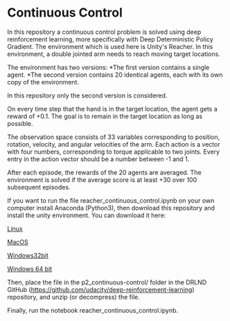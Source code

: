 # Continuous Control

In this repository a continuous control problem is solved using deep reinforcement learning, more specifically with Deep Deterministic Policy Gradient. The environment which is used here is Unity's Reacher. In this environment, a double jointed arm needs to reach moving target locations. 

The environment has two versions:
*The first version contains a single agent.
*The second version contains 20 identical agents, each with its own copy of the environment.

In this repository only the second version is considered. 

On every time step that the hand is in the target location, the agent gets a reward of +0.1. The goal is to remain in the target location as long as possible.

The observation space consists of 33 variables corresponding to position, rotation, velocity, and angular velocities of the arm. Each action is a vector with four numbers, corresponding to torque applicable to two joints. Every entry in the action vector should be a number between -1 and 1.

After each episode, the rewards of the 20 agents are averaged. The environment is solved if the average score is at least +30 over 100 subsequent episodes.

If you want to run the file reacher_continuous_control.ipynb on your own computer install Anaconda (Python3), then download this repository and install the unity environment. You can download it here:

[Linux](https://s3-us-west-1.amazonaws.com/udacity-drlnd/P2/Reacher/Reacher_Linux.zip)

[MacOS](https://s3-us-west-1.amazonaws.com/udacity-drlnd/P2/Reacher/Reacher.app.zip)

[Windows32bit](https://s3-us-west-1.amazonaws.com/udacity-drlnd/P2/Reacher/Reacher_Windows_x86.zip)

[Windows 64 bit](https://s3-us-west-1.amazonaws.com/udacity-drlnd/P2/Reacher/Reacher_Windows_x86_64.zip)

Then, place the file in the p2_continuous-control/ folder in the DRLND GitHub (https://github.com/udacity/deep-reinforcement-learning) repository, and unzip (or decompress) the file.

Finally, run the notebook reacher_continuous_control.ipynb.

